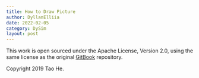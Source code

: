```yaml
---
title: How to Draw Picture
author: DyllanElliia
date: 2022-02-05
category: DySim
layout: post
---
```


This work is open sourced under the Apache License, Version 2.0, using the
same license as the original [GitBook](https://github.com/GitbookIO/gitbook) repository.

Copyright 2019 Tao He.
